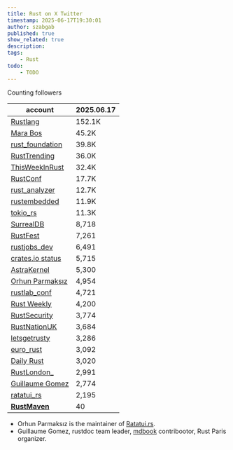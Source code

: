 ```yaml
---
title: Rust on X Twitter
timestamp: 2025-06-17T19:30:01
author: szabgab
published: true
show_related: true
description:
tags:
    - Rust
todo:
    - TODO
---
```


Counting followers

| account                                          |  2025.06.17 |
| ------------------------------------------------ | ----------- |
| [Rustlang](https://x.com/rustlang)               | 152.1K      |
| [Mara Bos](https://x.com/m_ou_se)                |  45.2K      |
| [rust_foundation](https://x.com/rust_foundation) |  39.8K      |
| [RustTrending](https://x.com/RustTrending)       |  36.0K      |
| [ThisWeekInRust](https://x.com/ThisWeekInRust)   |  32.4K      |
| [RustConf](https://x.com/rustconf)               |  17.7K      |
| [rust_analyzer](https://x.com/rust_analyzer)     |  12.7K      |
| [rustembedded](https://x.com/rustembedded)       |  11.9K      |
| [tokio_rs](https://x.com/tokio_rs)               |  11.3K      |
| [SurrealDB](https://x.com/SurrealDB)             |  8,718      |
| [RustFest](https://x.com/RustFest)               |  7,261      |
| [rustjobs_dev](https://x.com/rustjobs_dev)       |  6,491      |
| [crates.io status](https://x.com/cratesiostatus) |  5,715      |
| [AstraKernel](https://x.com/AstraKernel)         |  5,300      |
| [Orhun Parmaksız](https://x.com/orhundev)        |  4,954      |
| [rustlab_conf](https://x.com/rustlab_conf)       |  4,721      |
| [Rust Weekly](https://x.com/RustDiscussions)     |  4,200      |
| [RustSecurity](https://x.com/RustSecurity)       |  3,774      |
| [RustNationUK](https://x.com/RustNationUK)       |  3,684      |
| [letsgetrusty](https://x.com/letsgetrusty)       |  3,286      |
| [euro_rust](https://x.com/euro_rust)             |  3,092      |
| [Daily Rust](https://x.com/rustoftheday)         |  3,020      |
| [RustLondon_](https://x.com/RustLondon_)         |  2,991      |
| [Guillaume Gomez](https://x.com/imperioworld_)   | 2,774       |
| [ratatui_rs](https://x.com/ratatui_rs)           |  2,195      |
| [**RustMaven**](https://x.com/RustMaven)         |     40      |

* Orhun Parmaksız is the maintainer of [Ratatui.rs](https://ratatui.rs/).
* Guillaume Gomez, rustdoc team leader, [mdbook](https://rust-lang.github.io/mdBook/) contribootor, Rust Paris organizer.


